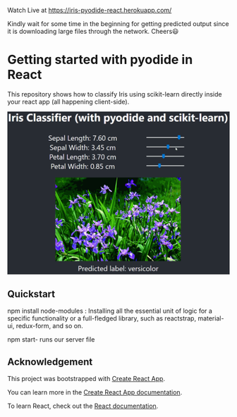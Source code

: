 Watch Live at https://iris-pyodide-react.herokuapp.com/

Kindly wait for some time in the beginning for getting predicted output since it is downloading large files through the network. Cheers😃
# Getting started with pyodide in React

This repository shows how to classify Iris using scikit-learn directly inside your react app (all happening client-side).

![Image demoing the Iris app](./images/iris-demo.gif)

## Quickstart

npm install node-modules : Installing all the essential unit of logic for a specific functionality or a full-fledged library, such as reactstrap, material-ui, redux-form, and so on.

npm start- runs our server file

## Acknowledgement

This project was bootstrapped with [Create React App](https://github.com/facebook/create-react-app).

You can learn more in the [Create React App documentation](https://facebook.github.io/create-react-app/docs/getting-started).

To learn React, check out the [React documentation](https://reactjs.org/).
